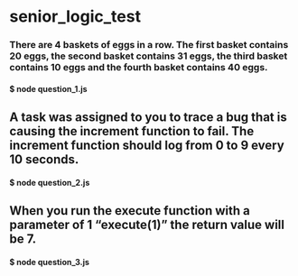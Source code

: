 # senior_logic_test

### There are 4 baskets of eggs in a row. The first basket contains 20 eggs, the second basket contains 31 eggs, the third basket contains 10 eggs and the fourth basket contains 40 eggs. 
#### $ node question_1.js
## A task was assigned to you to trace a bug that is causing the increment function to fail. The increment function should log from 0 to 9 every 10 seconds.
#### $ node question_2.js
## When you run the execute function with a parameter of 1 “execute(1)” the return value will be 7.
#### $ node question_3.js
